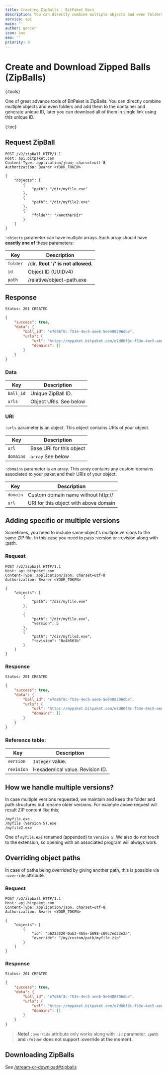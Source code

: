 ```yaml
---
title: Creating ZipBalls | BitPaket Docs
description: You can directly combine multiple objects and even folders and add them to the container and generate unique ID, later you can download all of them in single link using this unique ID.
service: api
main: ''
author: gencer
icon: box
seo: ''
priority: 0
---
```


# Create and Download Zipped Balls (ZipBalls)
{:tools}

One of great advance tools of BitPaket is ZipBalls. You can directly combine multiple objects and even folders and add them to the container and generate unique ID, later you can download all of them in single link using this unique ID.

{:toc}

## Request ZipBall

```http
POST /v2/zipball HTTP/1.1
Host: api.bitpaket.com
Content-Type: application/json; charset=utf-8
Authorization: Bearer <YOUR_TOKEN>

{
	"objects": [
		{
			"path": "/dir/myfile.exe"
		},
		{
			"path": "/dir/myfile2.exe"
		},
		{
            "folder": "/anotherDir"
		}
	]
}
```

`:objects` parameter can have multiple arrays. Each array should have **exactly one of** these parameters:

| Key      | Description                        |
| -------- | ---------------------------------- |
| `folder` | /dir. **Root '/' is not allowed.** |
| `id`     | Object ID (UUIDv4)                 |
| `path`   | /relative/object-path.exe          |

## Response

```
Status: 201 CREATED
```
```json
{
	"success": true,
	"data": {
		"ball_id": "e7d86f8c-f53e-4ec5-aee6-5e0408296dbe",
		"urls": {
			"url": "https://mypaket.bitpaket.com/e7d86f8c-f53e-4ec5-aee6-5e0408296dbe.zip?zipball",
			"domains": []
		}
	}
}
```

### Data

| Key       | Description            |
| --------- | ---------------------- |
| `ball_id` | Unique ZipBall ID.     |
| `urls`    | Object URIs. See below |

### URI

`:urls` parameter is an object. This object contains URIs of your object. 

| Key       | Description              |
| --------- | ------------------------ |
| `url`     | Base URI for this object |
| `domains` | `array` See below        |

`:domains` parameter is an array. This array contains any custom domains associated to your paket and their URIs of your object. 

| Key      | Description                           |
| -------- | ------------------------------------- |
| `domain` | Custom domain name without http://    |
| `url`    | URI for this object with above domain |

## Adding specific or multiple versions

Sometimes, you need to include same object's multiple versions to the same ZIP file. In this case you need to pass :version or :revision along with :path.

### Request

```http
POST /v2/zipball HTTP/1.1
Host: api.bitpaket.com
Content-Type: application/json; charset=utf-8
Authorization: Bearer <YOUR_TOKEN>

{
	"objects": [
		{
			"path": "/dir/myfile.exe"
		},
		
		{
			"path": "/dir/myfile.exe",
			"version": 5
		},
		{
			"path": "/dir/myfile2.exe",
			"revision": "0e4b563b"
		}
	]
}
```

### Response

```
Status: 201 CREATED
```
```json
{
	"success": true,
	"data": {
		"ball_id": "e7d86f8c-f53e-4ec5-aee6-5e0408296dbe",
		"urls": {
			"url": "https://mypaket.bitpaket.com/e7d86f8c-f53e-4ec5-aee6-5e0408296dbe.zip?zipball",
			"domains": []
		}
	}
}
```

### Reference table:

| Key        | Description                     |
| ---------- | ------------------------------- |
| `version`  | `Integer` value.                |
| `revision` | Hexademical value. Revision ID. |

## How we handle multiple versions?

In case multiple versions requested, we maintain and keep the folder and path structures but rename older versions. For example above request will result ZIP content like this;

```
/myfile.exe
/myfile (Version 5).exe
/myfile2.exe
```

One of `myfile.exe` renamed (appended) to `Version 5`. We also do not touch to the extension, so opening with an associated program will always work.

## Overriding object paths

In case of paths being overrided by giving another path, this is possible via `:override` attribute.

### Request

```http
POST /v2/zipball HTTP/1.1
Host: api.bitpaket.com
Content-Type: application/json; charset=utf-8
Authorization: Bearer <YOUR_TOKEN>

{
	"objects": [
		{
			"id": "b6233520-0ab2-465e-b698-c69c7ed53e2a",
			"override": "/my/custom/path/myfile.zip"
		}
	]
}
```

### Response

```
Status: 201 CREATED
```
```json
{
	"success": true,
	"data": {
		"ball_id": "e7d86f8c-f53e-4ec5-aee6-5e0408296dbe",
		"urls": {
			"url": "https://mypaket.bitpaket.com/e7d86f8c-f53e-4ec5-aee6-5e0408296dbe.zip?zipball",
			"domains": []
		}
	}
}
```

> **Note!** `:override` attribute only works along with `:id` parameter. **`:path` and `:folder` does not support :override at the moment.**

## Downloading ZipBalls

See [/stream-or-download#zipballs](/stream-or-download#zipballs)